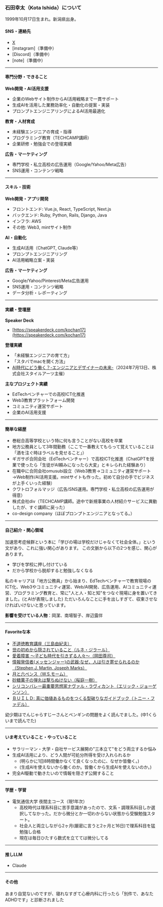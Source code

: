### 石田幸太（Kota Ishida）について

1999年10月17日生まれ。新潟県出身。

#### SNS・連絡先
- [X](https://x.com/uni_on_tw)
- [instagram]（準備中）
- [Discord]（準備中）
- [note]（準備中）

---

#### 専門分野・できること

**Web開発・AI活用支援**
- 企業のWebサイト制作からAI活用戦略まで一貫サポート
- 生成AIを活用した業務効率化・自動化の提案・実装
- プロンプトエンジニアリングによるAI活用最適化

**教育・人材育成**
- 未経験エンジニアの育成・指導
- プログラミング教育（TECHCAMP講師）
- 企業研修・勉強会での登壇実績

**広告・マーケティング**
- 専門学校・私立高校の広告運用（Google/Yahoo/Meta広告）
- SNS運用・コンテンツ戦略

---

#### スキル・技術

**Web開発・アプリ開発**
- フロントエンド: Vue.js, React, TypeScript, Next.js
- バックエンド: Ruby, Python, Rails, Django, Java
- インフラ: AWS
- その他: Web3, mintサイト制作

**AI・自動化**
- 生成AI活用（ChatGPT, Claude等）
- プロンプトエンジニアリング
- AI活用戦略立案・実装

**広告・マーケティング**
- Google/Yahoo/Pinterest/Meta広告運用
- SNS運用・コンテンツ戦略
- データ分析・レポーティング

---

#### 実績・登壇歴

**Speaker Deck**
- [https://speakerdeck.com/kochan17](https://speakerdeck.com/kochan17)

**登壇実績**
- 「未経験エンジニアの育て方」
- 「スタバでmacを開く方法」
- [AI時代にどう働く？-エンジニアとデザイナーの未来-](https://style-arts.jp/portfolio/ai%E6%99%82%E4%BB%A3%E3%81%AB%E3%81%A9%E3%81%86%E5%83%8D%E3%81%8F%EF%BC%9F-%E3%82%A8%E3%83%B3%E3%82%B8%E3%83%8B%E3%82%A2%E3%81%A8%E3%83%87%E3%82%B6%E3%82%A4%E3%83%8A%E3%83%BC%E3%81%AE%E6%9C%AA/)（2024年7月13日、株式会社スタイルアーツ主催）

**主なプロジェクト実績**
- EdTechベンチャーでの高校ICT化推進
- Web3教育プラットフォーム開発
- コミュニティ運営サポート
- 企業のAI活用支援

---

#### 簡単な経歴
- 巻総合高等学校という特に何も言うことがない高校を卒業
- 地方公務員として3年間勤務（ここで一番教えてもらって覚えていることは「酒を注ぐ時はラベルを見せること」）
- ギガサポ合同会社（EdTechベンチャー）で高校ICT化推進（ChatGPTを授業で使ったら「生徒がAI頼みになったら大変」とキレられた経験あり）
- 在職中に合同会社omusubi設立（Web3教育→コミュニティ運営サポート→Web制作/AI活用支援。mintサイトも作った。初めて自分の手でビジネスが上手くいった経験）
- クワトロフォルマッジ（広告/SNS運用。専門学校・私立高校の広告運用が得意）
- 株式会社div（TECHCAMP講師。途中で新規事業の人材紹介サービスに異動したが、すぐ講師に戻った）
- co-design company（ほぼプロンプトエンジニアとなってる。）

---

#### 自己紹介・関心領域

加速思考症候群という本に「学びの場は学校だけじゃなくて社会全体。」という文があり、これに強い関心があります。
この文脈から以下の2つを感じ、関心があります。
- 学びを学校に押し付けている
- だから学校から脱却すると勉強しなくなる 

私のキャリアは「地方公務員」から始まり、EdTechベンチャーで教育現場のICT化、Web3やコミュニティ運営、Web/AI開発、広告運用、AIコミュニティ運営、プログラミング教育と、常に"人と人・知と知"をつなぐ現場に身を置いてきました。(とAIが表現しました)
ただいろんなことに手を出しすぎて、収束させなければいけないと思っています。

**影響を受けている人物**：岡潔、南場智子、岸辺露伴

---

#### Favoriteな本
- [不道徳教育講座（三島由紀夫）](https://www.amazon.co.jp/%E4%B8%8D%E9%81%93%E5%BE%B3%E6%95%99%E8%82%B2%E8%AC%9B%E5%BA%A7-%E8%A7%92%E5%B7%9D%E6%96%87%E5%BA%AB-%E4%B8%89%E5%B3%B6-%E7%94%B1%E7%B4%80%E5%A4%AB/dp/4041212073)
- [世の初めから隠されていること（ルネ・ジラール）](https://www.amazon.co.jp/%E4%B8%96%E3%81%AE%E5%88%9D%E3%82%81%E3%81%8B%E3%82%89%E9%9A%A0%E3%81%95%E3%82%8C%E3%81%A6%E3%81%84%E3%82%8B%E3%81%93%E3%81%A8-%E5%8F%A2%E6%9B%B8%E3%83%BB%E3%82%A6%E3%83%8B%E3%83%99%E3%83%AB%E3%82%B7%E3%82%BF%E3%82%B9-%E3%83%AB%E3%83%8D%E3%83%BB%E3%82%B8%E3%83%A9%E3%83%BC%E3%83%AB/dp/4588001345)
- [愛着障害 ～子ども時代を引きずる人々～（岡田尊司）](https://www.amazon.co.jp/%E6%84%9B%E7%9D%80%E9%9A%9C%E5%AE%B3-%E5%AD%90%E3%81%A9%E3%82%82%E6%99%82%E4%BB%A3%E3%82%92%E5%BC%95%E3%81%8D%E3%81%9A%E3%82%8B%E4%BA%BA%E3%80%85-%E5%85%89%E6%96%87%E7%A4%BE%E6%96%B0%E6%9B%B8-%E5%B2%A9%E7%94%B0-%E5%B0%8A%E5%8F%B8/dp/4334036430)
- [情報発信者(メッセンジャー)の武器:なぜ、人は引き寄せられるのか（Stephen J. Martin, Joseph Marks）](https://www.amazon.co.jp/%E6%83%85%E5%A0%B1%E7%99%BA%E4%BF%A1%E8%80%85-%E3%83%A1%E3%83%83%E3%82%BB%E3%83%B3%E3%82%B8%E3%83%A3%E3%83%BC-%E3%81%AE%E6%AD%A6%E5%99%A8-%E3%81%AA%E3%81%9C%E3%80%81%E4%BA%BA%E3%81%AF%E5%BC%95%E3%81%8D%E5%AF%84%E3%81%9B%E3%82%89%E3%82%8C%E3%82%8B%E3%81%AE%E3%81%8B-S%E3%83%BB%E3%83%9E%E3%83%BC%E3%83%86%E3%82%A3%E3%83%B3/dp/4414304288)
- [月と六ペンス（W.S.モーム）](https://www.amazon.co.jp/%E6%9C%88%E3%81%A8%E5%85%AD%E3%83%9A%E3%83%B3%E3%82%B9-%E6%96%B0%E6%BD%AE%E6%96%87%E5%BA%AB-%E3%82%B5%E3%83%9E%E3%82%BB%E3%83%83%E3%83%88-%E3%83%A2%E3%83%BC%E3%83%A0/dp/4102130276)
- [砂糖菓子の弾丸は撃ちぬけない（桜庭一樹）](https://www.amazon.co.jp/%E7%A0%82%E7%B3%96%E8%8F%93%E5%AD%90%E3%81%AE%E5%BC%BE%E4%B8%8D%E3%81%AF%E6%92%83%E3%81%A1%E3%81%AC%E3%81%91%E3%81%AA%E3%81%84%E2%80%95-Lollypop-Bullet-%E6%A1%9C%E5%BA%AD-%E4%B8%80%E6%A8%B9/dp/4829176342)
- [シリコンバレー最重要思想家ナヴァル・ラヴィカント（エリック・ジョーゲンソン）](https://www.amazon.co.jp/%E3%82%B7%E3%83%AA%E3%82%B3%E3%83%B3%E3%83%90%E3%83%AC%E3%83%BC%E6%9C%80%E9%87%8D%E8%A6%81%E6%80%9D%E6%83%B3%E5%AE%B6%E3%83%8A%E3%83%B4%E3%82%A1%E3%83%AB%E3%83%BB%E3%83%A9%E3%83%B4%E3%82%A3%E3%82%AB%E3%83%B3%E3%83%88-%E3%82%A8%E3%83%AA%E3%83%83%E3%82%AF%E3%83%BB%E3%82%B8%E3%83%A7%E3%83%BC%E3%82%B2%E3%83%B3%E3%82%BD%E3%83%B3/dp/4763139797)
- [ＢＵＩＬＤ: 真に価値あるものをつくる型破りなガイドブック（トニー・ファデル）](https://www.amazon.co.jp/%EF%BC%A2%EF%BC%B5%EF%BC%A9%EF%BC%AC%EF%BC%A4-%E7%9C%9F%E3%81%AB%E4%BE%A1%E5%80%A4%E3%81%82%E3%82%8B%E3%82%82%E3%81%AE%E3%82%92%E3%81%A4%E3%81%8F%E3%82%8B%E5%9E%8B%E7%A0%B4%E3%82%8A%E3%81%AA%E3%82%AC%E3%82%A4%E3%83%89%E3%83%96%E3%83%83%E3%82%AF-%E3%83%88%E3%83%8B%E3%83%BC%E3%83%BB%E3%83%95%E3%82%A1%E3%83%87%E3%83%AB/dp/4152102411)

幼少期はでんじゃらすじーさんとペンギンの問題をよく読んでました。(中1くらいまで読んでた)

---

#### いま考えていること・やっていること
- サラリーマン・大学・自社サービス展開の"三本立て"をどう両立するか悩み
- 生成AI活用により、どう人間が可処分所得を受け入れられるか
  - (明らかに1日8時間働かなくて良くなったのに、なぜか皆働く。)
  - (生成AIを使えないから働くのか。皆働くから生成AIを使えないのか。)
- 完全AI駆動で動きたいので情報を隠さず公開すること

---

#### 学歴・学習
- 電気通信大学 夜間主コース（現1年次）
  - 高校時代は理系科目に苦手意識があったので、文系・調理系科目しか選択してなかった。だから微分とか一切わからない状態から受験勉強スタート。
  - 社会人と両立しながら2ヶ月(厳密に言うと2ヶ月と16日)で理系科目を猛勉強し合格
  - 現在は毎日ひたすら数式を立てては微分してる

---

#### 推しLLM
- Claude

---

#### その他
あまり自覚ないのですが、寝れなすぎて心療内科に行ったら「別件で、あなたADHDです」と診断されました
